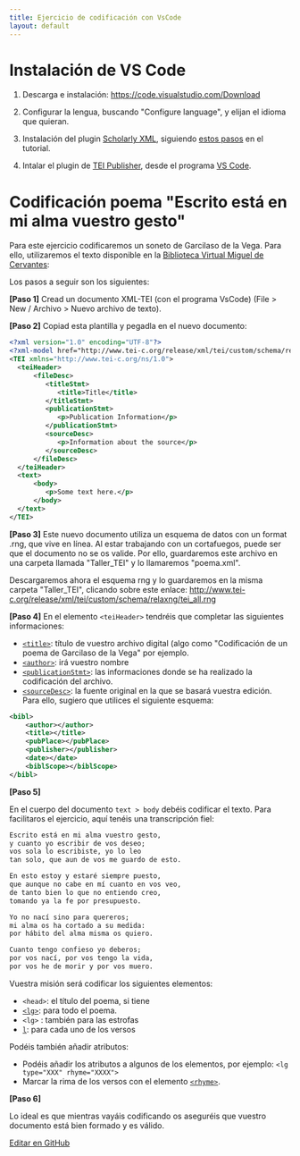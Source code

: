 ```yaml
---
title: Ejercicio de codificación con VsCode 
layout: default
---
```


# Instalación de VS Code 

1. Descarga e instalación: <https://code.visualstudio.com/Download>

2. Configurar la lengua, buscando "Configure language", y elijan el idioma que quieran. 

3. Instalación del plugin [Scholarly XML](https://marketplace.visualstudio.com/items?itemName=raffazizzi.sxml), siguiendo [estos pasos](https://tthub.io/aprende/tutorial/edicion-digital-con-VS-code/edicion-digital-con-VS-code/scholarly_xml) en el tutorial. 

4. Intalar el plugin de [TEI Publisher](https://teipublisher.com/index.html), desde el programa [VS Code](https://marketplace.visualstudio.com/items?itemName=e-editiones.tei-publisher-vscode).


# Codificación poema "Escrito está en mi alma vuestro gesto"

Para este ejercicio codificaremos un soneto de Garcilaso de la Vega. Para ello, utilizaremos el texto disponible en la [Biblioteca Virtual Miguel de Cervantes](https://www.cervantesvirtual.com/obra-visor/sonetos--27/html/000fe41e-82b2-11df-acc7-002185ce6064_1.html#PV_5_):

Los pasos a seguir son los siguientes:  

**[Paso 1]** Cread un documento XML-TEI (con el programa VsCode) (File > New / Archivo > Nuevo archivo de texto).  

**[Paso 2]** Copiad esta plantilla y pegadla en el nuevo documento: 

```xml
<?xml version="1.0" encoding="UTF-8"?>
<?xml-model href="http://www.tei-c.org/release/xml/tei/custom/schema/relaxng/tei_all.rng" type="application/xml" schematypens="http://relaxng.org/ns/structure/1.0"?>
<TEI xmlns="http://www.tei-c.org/ns/1.0">
  <teiHeader>
      <fileDesc>
         <titleStmt>
            <title>Title</title>
         </titleStmt>
         <publicationStmt>
            <p>Publication Information</p>
         </publicationStmt>
         <sourceDesc>
            <p>Information about the source</p>
         </sourceDesc>
      </fileDesc>
  </teiHeader>
  <text>
      <body>
         <p>Some text here.</p>
      </body>
  </text>
</TEI>
```

**[Paso 3]** 
Este nuevo documento utiliza un esquema de datos con un format .rng, que vive en línea. Al estar trabajando con un cortafuegos, puede ser que el documento no se os valide. Por ello, guardaremos este archivo en una carpeta llamada "Taller_TEI" y lo llamaremos "poema.xml". 

Descargaremos ahora el esquema rng y lo guardaremos en la misma carpeta "Taller_TEI", clicando sobre este enlace: <http://www.tei-c.org/release/xml/tei/custom/schema/relaxng/tei_all.rng>

**[Paso 4]** En el elemento `<teiHeader>` tendréis que completar las siguientes informaciones:

- [`<title>`](https://www.tei-c.org/release/doc/tei-p5-doc/en/html/ref-title.html): título de vuestro archivo digital (algo como "Codificación de un poema de Garcilaso de la Vega" por ejemplo.
- [`<author>`](https://www.tei-c.org/release/doc/tei-p5-doc/en/html/ref-author.html): irá vuestro nombre
- [`<publicationStmt>`](https://www.tei-c.org/release/doc/tei-p5-doc/en/html/ref-publicationStmt.html): las informaciones donde se ha realizado la codificación del archivo.  
- [`<sourceDesc>`](https://www.tei-c.org/release/doc/tei-p5-doc/en/html/ref-sourceDesc.html): la fuente original en la que se basará vuestra edición. Para ello, sugiero que utilices el siguiente esquema:

```xml
<bibl>
	<author></author>
	<title></title>
	<pubPlace></pubPlace>
	<publisher></publisher>
	<date></date>
	<biblScope></biblScope>
</bibl>
```

**[Paso 5]** 

En el cuerpo del documento `text > body` debéis codificar el texto. Para facilitaros el ejercicio, aquí tenéis una transcripción fiel:

```txt
Escrito está en mi alma vuestro gesto, 		
y cuanto yo escribir de vos deseo; 		
vos sola lo escribiste, yo lo leo 		
tan solo, que aun de vos me guardo de esto. 		

En esto estoy y estaré siempre puesto, 	  	
que aunque no cabe en mí cuanto en vos veo, 		
de tanto bien lo que no entiendo creo, 		
tomando ya la fe por presupuesto. 		

Yo no nací sino para quereros; 		
mi alma os ha cortado a su medida: 	 	
por hábito del alma misma os quiero. 		

Cuanto tengo confieso yo deberos; 		
por vos nací, por vos tengo la vida, 		
por vos he de morir y por vos muero.
```

Vuestra misión será codificar los siguientes elementos:

- `<head>`: el título del poema, si tiene
- [`<lg>`](https://www.tei-c.org/release/doc/tei-p5-doc/en/html/ref-lg.html): para todo el poema.
- `<lg>` : también para las estrofas
- [`l`](https://www.tei-c.org/release/doc/tei-p5-doc/en/html/ref-l.html): para cada uno de los versos

Podéis también añadir atributos: 

- Podéis añadir los atributos a algunos de los elementos, por ejemplo: `<lg type="XXX" rhyme="XXXX">`
- Marcar la rima de los versos con el elemento [`<rhyme>`](https://www.tei-c.org/release/doc/tei-p5-doc/en/html/examples-rhyme.html).

**[Paso 6]** 

Lo ideal es que mientras vayáis codificando os aseguréis que vuestro documento está bien formado y es válido.


[Editar en GitHub](https://github.com/tthub-repo/ejercicios/blob/master/VegaGarcilaso_Escrito_en_mi_gesto.md)
